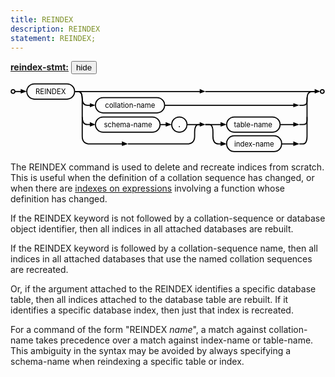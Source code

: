 ```yaml
---
title: REINDEX
description: REINDEX
statement: REINDEX;
---
```

<script>
function toggle_div(nm) {
var w = document.getElementById(nm);
if( w.style.display=="block" ){
w.style.display = "none";
}else{
w.style.display = "block";
}
}
function toggle_search() {
var w = document.getElementById("searchmenu");
if( w.style.display=="block" ){
w.style.display = "none";
} else {
w.style.display = "block";
setTimeout(function(){
document.getElementById("searchbox").focus()
}, 30);
}
}
function div_off(nm){document.getElementById(nm).style.display="none";}
window.onbeforeunload = function(e){div_off("submenu");}
/* Disable the Search feature if we are not operating from CGI, since */
/* Search is accomplished using CGI and will not work without it. */
if( !location.origin || !location.origin.match || !location.origin.match(/http/) ){
document.getElementById("search_menubutton").style.display = "none";
}
/* Used by the Hide/Show button beside syntax diagrams, to toggle the */
function hideorshow(btn,obj){
var x = document.getElementById(obj);
var b = document.getElementById(btn);
if( x.style.display!='none' ){
x.style.display = 'none';
b.innerHTML='show';
}else{
x.style.display = '';
b.innerHTML='hide';
}
return false;
}
var antiRobot = 0;
function antiRobotGo(){
if( antiRobot!=3 ) return;
antiRobot = 7;
var j = document.getElementById("mtimelink");
if(j && j.hasAttribute("data-href")) j.href=j.getAttribute("data-href");
}
function antiRobotDefense(){
document.body.onmousedown=function(){
antiRobot |= 2;
antiRobotGo();
document.body.onmousedown=null;
}
document.body.onmousemove=function(){
antiRobot |= 2;
antiRobotGo();
document.body.onmousemove=null;
}
setTimeout(function(){
antiRobot |= 1;
antiRobotGo();
}, 100)
antiRobotGo();
}
antiRobotDefense();
</script>





<p><b><a href="https://www.sqlite.org/syntax/reindex-stmt.html" target="_blank">reindex-stmt:</a></b><button id='x2cf9baca' onclick='hideorshow("x2cf9baca","xb94d42e4")'>hide</button></p>
 <div id='xb94d42e4' class='imgcontainer'>
 <div style="max-width:619px"><svg xmlns='http://www.w3.org/2000/svg' class="pikchr" viewBox="0 0 619.286 137.376">
<circle cx="5" cy="17" r="3.6"  style="fill:none;stroke-width:2.16;stroke:rgb(0,0,0);" />
<polygon points="32,17 20,21 20,12" style="fill:rgb(0,0,0)"/>
<path d="M9,17L26,17"  style="fill:none;stroke-width:2.16;stroke:rgb(0,0,0);" />
<path d="M47,32L111,32A15 15 0 0 0 126 17A15 15 0 0 0 111 2L47,2A15 15 0 0 0 32 17A15 15 0 0 0 47 32Z"  style="fill:none;stroke-width:2.16;stroke:rgb(0,0,0);" />
<text x="79" y="17" text-anchor="middle" fill="rgb(0,0,0)" dominant-baseline="central">REINDEX</text>
<polygon points="167,82 156,86 156,77" style="fill:rgb(0,0,0)"/>
<path d="M126,17 L 133,17 Q 141,17 141,32 L 141,67 Q 141,82 151,82 L 162,82"  style="fill:none;stroke-width:2.16;stroke:rgb(0,0,0);" />
<path d="M182,97L279,97A15 15 0 0 0 294 82A15 15 0 0 0 279 67L182,67A15 15 0 0 0 167 82A15 15 0 0 0 182 97Z"  style="fill:none;stroke-width:2.16;stroke:rgb(0,0,0);" />
<text x="231" y="82" text-anchor="middle" fill="rgb(0,0,0)" dominant-baseline="central">schema-name</text>
<polygon points="317,82 305,86 305,77" style="fill:rgb(0,0,0)"/>
<path d="M294,82L311,82"  style="fill:none;stroke-width:2.16;stroke:rgb(0,0,0);" />
<path d="M332,97A15 15 0 0 0 347 82A15 15 0 0 0 332 67A15 15 0 0 0 317 82A15 15 0 0 0 332 97Z"  style="fill:none;stroke-width:2.16;stroke:rgb(0,0,0);" />
<text x="332" y="82" text-anchor="middle" font-weight="bold" fill="rgb(0,0,0)" dominant-baseline="central">.</text>
<polygon points="383,82 372,86 372,77" style="fill:rgb(0,0,0)"/>
<path d="M347,82L377,82"  style="fill:none;stroke-width:2.16;stroke:rgb(0,0,0);" />
<polygon points="425,120 413,124 413,115" style="fill:rgb(0,0,0)"/>
<path d="M383,82 L 391,82 Q 398,82 398,97 L 398,105 Q 398,120 409,120 L 419,120"  style="fill:none;stroke-width:2.16;stroke:rgb(0,0,0);" />
<path d="M440,135L518,135A15 15 0 0 0 533 120A15 15 0 0 0 518 104L440,104A15 15 0 0 0 425 120A15 15 0 0 0 440 135Z"  style="fill:none;stroke-width:2.16;stroke:rgb(0,0,0);" />
<text x="479" y="120" text-anchor="middle" fill="rgb(0,0,0)" dominant-baseline="central">index-name</text>
<polygon points="568,120 556,124 556,115" style="fill:rgb(0,0,0)"/>
<path d="M533,120L562,120"  style="fill:none;stroke-width:2.16;stroke:rgb(0,0,0);" />
<polygon points="609,17 598,21 598,12" style="fill:rgb(0,0,0)"/>
<path d="M568,120 L 575,120 Q 583,120 583,105 L 583,32 Q 583,17 593,17 L 604,17"  style="fill:none;stroke-width:2.16;stroke:rgb(0,0,0);" />
<circle cx="613" cy="17" r="3.6"  style="fill:none;stroke-width:2.16;stroke:rgb(0,0,0);" />
<polygon points="425,82 413,86 413,77" style="fill:rgb(0,0,0)"/>
<path d="M383,82L419,82"  style="fill:none;stroke-width:2.16;stroke:rgb(0,0,0);" />
<path d="M440,97L515,97A15 15 0 0 0 530 82A15 15 0 0 0 515 67L440,67A15 15 0 0 0 425 82A15 15 0 0 0 440 97Z"  style="fill:none;stroke-width:2.16;stroke:rgb(0,0,0);" />
<text x="477" y="82" text-anchor="middle" fill="rgb(0,0,0)" dominant-baseline="central">table-name</text>
<polygon points="568,82 556,86 556,77" style="fill:rgb(0,0,0)"/>
<path d="M530,82L562,82"  style="fill:none;stroke-width:2.16;stroke:rgb(0,0,0);" />
<path d="M568,82 L 575,82 Q 583,82 583,74 L 583,67"  style="fill:none;stroke-width:2.16;stroke:rgb(0,0,0);" />
<polygon points="383,17 372,21 372,12" style="fill:rgb(0,0,0)"/>
<path d="M126,17L377,17"  style="fill:none;stroke-width:2.16;stroke:rgb(0,0,0);" />
<path d="M383,17L598,17"  style="fill:none;stroke-width:2.16;stroke:rgb(0,0,0);" />
<polygon points="167,44 156,48 156,40" style="fill:rgb(0,0,0)"/>
<path d="M126,17 L 133,17 Q 141,17 141,30 Q 141,44 151,44 L 162,44"  style="fill:none;stroke-width:2.16;stroke:rgb(0,0,0);" />
<path d="M182,59L288,59A15 15 0 0 0 303 44L303,44A15 15 0 0 0 288 29L182,29A15 15 0 0 0 167 44L167,44A15 15 0 0 0 182 59Z"  style="fill:none;stroke-width:2.16;stroke:rgb(0,0,0);" />
<text x="235" y="44" text-anchor="middle" fill="rgb(0,0,0)" dominant-baseline="central">collation-name</text>
<polygon points="568,44 556,48 556,40" style="fill:rgb(0,0,0)"/>
<path d="M303,44L562,44"  style="fill:none;stroke-width:2.16;stroke:rgb(0,0,0);" />
<path d="M568,44 L 575,44 Q 583,44 583,36 L 583,29"  style="fill:none;stroke-width:2.16;stroke:rgb(0,0,0);" />
<polygon points="231,120 219,124 219,115" style="fill:rgb(0,0,0)"/>
<path d="M141,67 L 141,105 Q 141,120 156,120 L 210,120 L 225,120"  style="fill:none;stroke-width:2.16;stroke:rgb(0,0,0);" />
<path d="M231,120 L 347,120 Q 362,120 362,105 L 362,97 Q 362,82 370,82 L 377,82"  style="fill:none;stroke-width:2.16;stroke:rgb(0,0,0);" />
</svg>
</div>
</div>


<p>The REINDEX command is used to delete and recreate indices from scratch.This is useful when the definition of a collation sequence has changed, orwhen there are <a href="https://www.sqlite.org/expridx.html" target="_blank">indexes on expressions</a> involving a function whose definitionhas changed.</p>

<p>If the REINDEX keyword is not followed by a collation-sequence or database object identifier, then all indices in all attached databases are rebuilt.</p><p>If the REINDEX keyword is followed by a collation-sequence name, thenall indices in all attached databases that use the named collation sequencesare recreated. </p><p>Or, if the argument attached to the REINDEX identifies a specific database table, then all indices attached to the database table are rebuilt. If it identifies a specific database index, then just that index is recreated.</p><p>For a command of the form "REINDEX <i>name</i>", a matchagainst <span class='yyterm'>collation-name</span> takes precedence over a matchagainst <span class='yyterm'>index-name</span> or <span class='yyterm'>table-name</span>.This ambiguity in the syntax may be avoided by always specifying a<span class='yyterm'>schema-name</span> when reindexing a specific table or index.</p>

